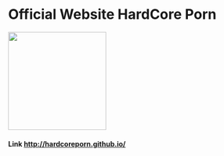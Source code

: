 # Official Website HardCore Porn
<a href="http://hardcoreporn.github.io//"><img src="img/icon.ico" width="200" height="200" class="d-block" viewBox="0 0 612 612"></a>
#### Link http://hardcoreporn.github.io/

